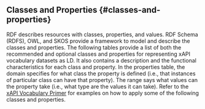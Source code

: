 ## Classes and Properties {#classes-and-properties}

RDF describes resources with classes, properties, and values. RDF Schema (RDFS), OWL, and SKOS provide a framework to model and describe the classes and properties. The following tables provide a list of both the recommended and optional classes and properties for representing xAPI vocabulary datasets as LD. It also contains a description and the functional characteristics for each class and property. In the properties table, the domain specifies for what class the property is defined (i.e., that instances of particular class can have that property). The range says what values can the property take (i.e., what type are the values it can take). Refer to the [xAPI Vocabulary Primer](https://adl.gitbooks.io/experience-xapi-vocabulary-primer/content/) for examples on how to apply some of the following classes and properties.